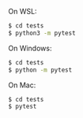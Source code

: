 On WSL:

```bash
$ cd tests
$ python3 -m pytest
```

On Windows:

```bash
$ cd tests
$ python -m pytest
```

On Mac:

```bash
$ cd tests
$ pytest
```